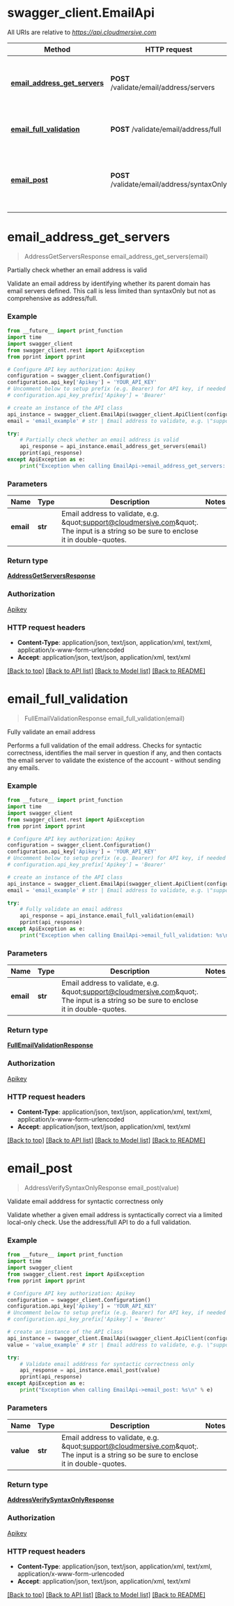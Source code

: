 # swagger_client.EmailApi

All URIs are relative to *https://api.cloudmersive.com*

Method | HTTP request | Description
------------- | ------------- | -------------
[**email_address_get_servers**](EmailApi.md#email_address_get_servers) | **POST** /validate/email/address/servers | Partially check whether an email address is valid
[**email_full_validation**](EmailApi.md#email_full_validation) | **POST** /validate/email/address/full | Fully validate an email address
[**email_post**](EmailApi.md#email_post) | **POST** /validate/email/address/syntaxOnly | Validate email adddress for syntactic correctness only


# **email_address_get_servers**
> AddressGetServersResponse email_address_get_servers(email)

Partially check whether an email address is valid

Validate an email address by identifying whether its parent domain has email servers defined.  This call is less limited than syntaxOnly but not as comprehensive as address/full.

### Example
```python
from __future__ import print_function
import time
import swagger_client
from swagger_client.rest import ApiException
from pprint import pprint

# Configure API key authorization: Apikey
configuration = swagger_client.Configuration()
configuration.api_key['Apikey'] = 'YOUR_API_KEY'
# Uncomment below to setup prefix (e.g. Bearer) for API key, if needed
# configuration.api_key_prefix['Apikey'] = 'Bearer'

# create an instance of the API class
api_instance = swagger_client.EmailApi(swagger_client.ApiClient(configuration))
email = 'email_example' # str | Email address to validate, e.g. \"support@cloudmersive.com\".    The input is a string so be sure to enclose it in double-quotes.

try:
    # Partially check whether an email address is valid
    api_response = api_instance.email_address_get_servers(email)
    pprint(api_response)
except ApiException as e:
    print("Exception when calling EmailApi->email_address_get_servers: %s\n" % e)
```

### Parameters

Name | Type | Description  | Notes
------------- | ------------- | ------------- | -------------
 **email** | **str**| Email address to validate, e.g. \&quot;support@cloudmersive.com\&quot;.    The input is a string so be sure to enclose it in double-quotes. | 

### Return type

[**AddressGetServersResponse**](AddressGetServersResponse.md)

### Authorization

[Apikey](../README.md#Apikey)

### HTTP request headers

 - **Content-Type**: application/json, text/json, application/xml, text/xml, application/x-www-form-urlencoded
 - **Accept**: application/json, text/json, application/xml, text/xml

[[Back to top]](#) [[Back to API list]](../README.md#documentation-for-api-endpoints) [[Back to Model list]](../README.md#documentation-for-models) [[Back to README]](../README.md)

# **email_full_validation**
> FullEmailValidationResponse email_full_validation(email)

Fully validate an email address

Performs a full validation of the email address.  Checks for syntactic correctness, identifies the mail server in question if any, and then contacts the email server to validate the existence of the account - without sending any emails.

### Example
```python
from __future__ import print_function
import time
import swagger_client
from swagger_client.rest import ApiException
from pprint import pprint

# Configure API key authorization: Apikey
configuration = swagger_client.Configuration()
configuration.api_key['Apikey'] = 'YOUR_API_KEY'
# Uncomment below to setup prefix (e.g. Bearer) for API key, if needed
# configuration.api_key_prefix['Apikey'] = 'Bearer'

# create an instance of the API class
api_instance = swagger_client.EmailApi(swagger_client.ApiClient(configuration))
email = 'email_example' # str | Email address to validate, e.g. \"support@cloudmersive.com\".    The input is a string so be sure to enclose it in double-quotes.

try:
    # Fully validate an email address
    api_response = api_instance.email_full_validation(email)
    pprint(api_response)
except ApiException as e:
    print("Exception when calling EmailApi->email_full_validation: %s\n" % e)
```

### Parameters

Name | Type | Description  | Notes
------------- | ------------- | ------------- | -------------
 **email** | **str**| Email address to validate, e.g. \&quot;support@cloudmersive.com\&quot;.    The input is a string so be sure to enclose it in double-quotes. | 

### Return type

[**FullEmailValidationResponse**](FullEmailValidationResponse.md)

### Authorization

[Apikey](../README.md#Apikey)

### HTTP request headers

 - **Content-Type**: application/json, text/json, application/xml, text/xml, application/x-www-form-urlencoded
 - **Accept**: application/json, text/json, application/xml, text/xml

[[Back to top]](#) [[Back to API list]](../README.md#documentation-for-api-endpoints) [[Back to Model list]](../README.md#documentation-for-models) [[Back to README]](../README.md)

# **email_post**
> AddressVerifySyntaxOnlyResponse email_post(value)

Validate email adddress for syntactic correctness only

Validate whether a given email address is syntactically correct via a limited local-only check.  Use the address/full API to do a full validation.

### Example
```python
from __future__ import print_function
import time
import swagger_client
from swagger_client.rest import ApiException
from pprint import pprint

# Configure API key authorization: Apikey
configuration = swagger_client.Configuration()
configuration.api_key['Apikey'] = 'YOUR_API_KEY'
# Uncomment below to setup prefix (e.g. Bearer) for API key, if needed
# configuration.api_key_prefix['Apikey'] = 'Bearer'

# create an instance of the API class
api_instance = swagger_client.EmailApi(swagger_client.ApiClient(configuration))
value = 'value_example' # str | Email address to validate, e.g. \"support@cloudmersive.com\".    The input is a string so be sure to enclose it in double-quotes.

try:
    # Validate email adddress for syntactic correctness only
    api_response = api_instance.email_post(value)
    pprint(api_response)
except ApiException as e:
    print("Exception when calling EmailApi->email_post: %s\n" % e)
```

### Parameters

Name | Type | Description  | Notes
------------- | ------------- | ------------- | -------------
 **value** | **str**| Email address to validate, e.g. \&quot;support@cloudmersive.com\&quot;.    The input is a string so be sure to enclose it in double-quotes. | 

### Return type

[**AddressVerifySyntaxOnlyResponse**](AddressVerifySyntaxOnlyResponse.md)

### Authorization

[Apikey](../README.md#Apikey)

### HTTP request headers

 - **Content-Type**: application/json, text/json, application/xml, text/xml, application/x-www-form-urlencoded
 - **Accept**: application/json, text/json, application/xml, text/xml

[[Back to top]](#) [[Back to API list]](../README.md#documentation-for-api-endpoints) [[Back to Model list]](../README.md#documentation-for-models) [[Back to README]](../README.md)

